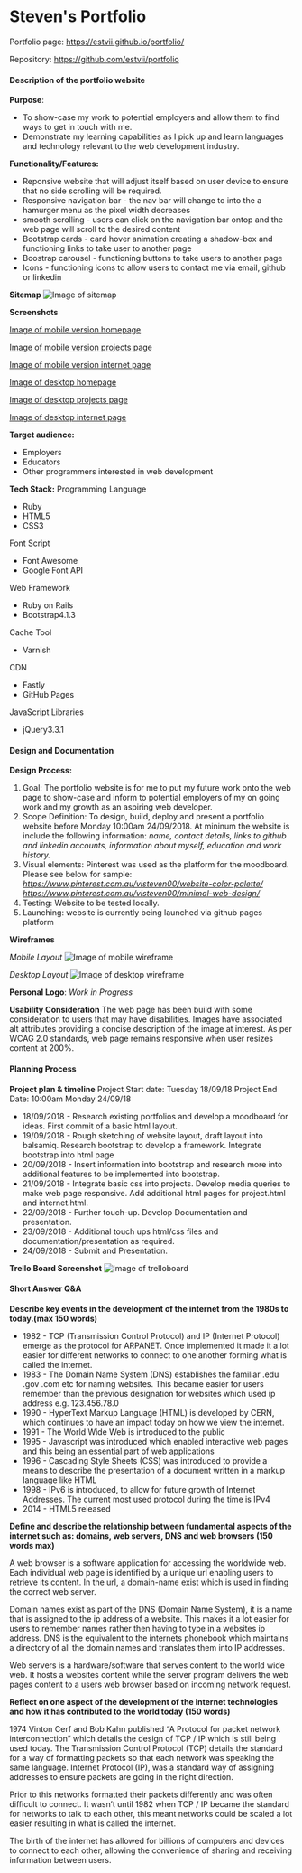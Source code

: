 # Steven's Portfolio

Portfolio page: https://estvii.github.io/portfolio/

Repository: https://github.com/estvii/portfolio

#### Description of the portfolio website

**Purpose**: 
* To show-case my work to potential employers and allow them to find ways to get in touch with me. 
* Demonstrate my learning capabilities as I pick up and learn languages and technology relevant to the web development industry.

**Functionality/Features:**
* Reponsive website that will adjust itself based on user device to ensure that no side scrolling will be required.
* Responsive navigation bar - the nav bar will change to into the a hamurger menu as the pixel width decreases 
* smooth scrolling - users can click on the navigation bar ontop and the web page will scroll to the desired content
* Bootstrap cards - card hover animation creating a shadow-box and functioning links to take user to another page
* Boostrap carousel - functioning buttons to take users to another page
* Icons - functioning icons to allow users to contact me via email, github or linkedin

**Sitemap**
![Image of sitemap](https://github.com/estvii/portfolio/blob/master/docs/sitemap.png)

**Screenshots**

[Image of mobile version homepage](https://github.com/estvii/portfolio/blob/docs/docs/mobile-home.jpg)

[Image of mobile version projects page](https://github.com/estvii/portfolio/blob/master/docs/mobile-projects.jpg)

[Image of mobile version internet page](https://github.com/estvii/portfolio/blob/master/docs/mobile-internet.jpg)

[Image of desktop homepage](https://github.com/estvii/portfolio/blob/master/docs/desktop-home.jpg)

[Image of desktop projects page](https://github.com/estvii/portfolio/blob/master/docs/desktop-projects.jpg)

[Image of desktop internet page](https://github.com/estvii/portfolio/blob/master/docs/desktop-internet.jpg)

**Target audience:** 
* Employers
* Educators
* Other programmers interested in web development
 
**Tech Stack:**
Programming Language
* Ruby
* HTML5
* CSS3

Font Script
* Font Awesome
* Google Font API

Web Framework
* Ruby on Rails
* Bootstrap4.1.3

Cache Tool
* Varnish

CDN
* Fastly
* GitHub Pages

JavaScript Libraries
* jQuery3.3.1

#### Design and Documentation

**Design Process:**
1. Goal: The portfolio website is for me to put my future work onto the web page to show-case and inform to potential employers of my on going work and my growth as an aspiring web developer. 
2. Scope Definition: To design, build, deploy and present a portfolio website before Monday 10:00am 24/09/2018. At mininum the website is include the following information: *name, contact details, links to github and linkedin accounts, information about myself, education and work history.*
3. Visual elements: Pinterest was used as the platform for the moodboard. Please see below for sample:
*https://www.pinterest.com.au/visteven00/website-color-palette/* 
*https://www.pinterest.com.au/visteven00/minimal-web-design/*
4. Testing: Website to be tested locally.
5. Launching: website is currently being launched via github pages platform
 
**Wireframes**

*Mobile Layout*
![Image of mobile wireframe](https://github.com/estvii/portfolio/blob/master/docs/Mobile%20Version%20Wireframe.png)

*Desktop Layout*
![Image of desktop wireframe](https://github.com/estvii/portfolio/blob/master/docs/Desktop%20Version%20Wireframe.png)

**Personal Logo**: *Work in Progress*

**Usability Consideration**
The web page has been build with some consideration to users that may have disabilities. Images have associated alt attributes providing a concise description of the image at interest. As per WCAG 2.0 standards, web page remains responsive when user resizes content at 200%. 

#### Planning Process
**Project plan & timeline**
Project Start date: Tuesday 18/09/18
Project End Date: 10:00am Monday 24/09/18

* 18/09/2018 - Research existing portfolios and develop a moodboard for ideas. First commit of a basic html layout.
* 19/09/2018 - Rough sketching of website layout, draft layout into balsamiq. Research bootstrap to develop a framework. Integrate bootstrap into html page
* 20/09/2018 - Insert information into bootstrap and research more into additional features to be implemented into bootstrap.
* 21/09/2018 - Integrate basic css into projects. Develop media queries to make web page responsive. Add additional html pages for project.html and internet.html.
* 22/09/2018 - Further touch-up. Develop Documentation and presentation.
* 23/09/2018 - Additional touch ups html/css files and documentation/presentation as required.
* 24/09/2018 - Submit and Presentation.

**Trello Board Screenshot**
![Image of trelloboard](https://github.com/estvii/portfolio/blob/master/docs/Trelloboard.png)

#### Short Answer Q&A

**Describe key events in the development of the internet from the 1980s to today.(max 150 words)**

* 1982 - TCP (Transmission Control Protocol) and IP (Internet Protocol) emerge as the protocol for ARPANET. Once implemented it made it a lot easier for different networks to connect to one another forming what is called the internet.
* 1983 - The Domain Name System (DNS) establishes the familiar .edu .gov .com etc for naming websites. This became easier for users remember than the previous designation for websites which used ip address e.g. 123.456.78.0 
* 1990 - HyperText Markup Language (HTML) is developed by CERN, which continues to have an impact today on how we view the internet.
* 1991 - The World Wide Web is introduced to the public
* 1995 - Javascript was introduced which enabled interactive web pages and this being an essential part of web applications
* 1996 - Cascading Style Sheets (CSS) was introduced to provide a means to describe the presentation of a document written in a markup language like HTML
* 1998 - IPv6 is introduced, to allow for future growth of Internet Addresses. The current most used protocol during the time is IPv4
* 2014 - HTML5 released

**Define and describe the relationship between fundamental aspects of the internet such as: domains, web servers, DNS and web browsers (150 words max)**

A web browser is a software application for accessing the worldwide web. Each individual web page is identified by a unique url enabling users to retrieve its content. In the url, a domain-name exist which is used in finding the correct web server.

Domain names exist as part of the DNS (Domain Name System), it is a name that is assigned to the ip address of a website. This makes it a lot easier for users to remember names rather then having to type in a websites ip address.
DNS is the equivalent to the internets phonebook which maintains a directory of all the domain names and translates them into IP addresses.

Web servers is a hardware/software that serves content to the world wide web. It hosts a websites content while the server program delivers the web pages content to a users web browser based on incoming network request.

**Reflect on one aspect of the development of the internet technologies and how it has contributed to the world today (150 words)**

1974 Vinton Cerf and Bob Kahn published “A Protocol for packet network interconnection” which details the design of TCP / IP which is still being used today. The Transmission Control Protocol (TCP) details the standard for a way of formatting packets so that each network was speaking the same language. Internet Protocol (IP), was a standard way of assigning addresses to ensure packets are going in the right direction. 

Prior to this networks formatted their packets differently and was often difficult to connect. It wasn’t until 1982 when TCP / IP became the standard for networks to talk to each other, this meant networks could be scaled a lot easier resulting in what is called the internet. 

The birth of the internet has allowed for billions of computers and devices to connect to each other, allowing the convenience of sharing and receiving information between users. 


